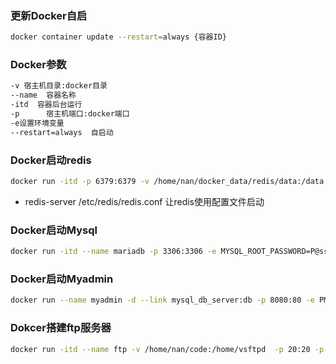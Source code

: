 

### 更新Docker自启

```bash
docker container update --restart=always {容器ID}
```



### Docker参数

```bash
-v 宿主机目录:docker目录
--name  容器名称
-itd  容器后台运行
-p		宿主机端口:docker端口
-e设置环境变量
--restart=always  自启动
```



### Docker启动redis

```bash
docker run -itd -p 6379:6379 -v /home/nan/docker_data/redis/data:/data -v /home/nan/docker_data/redis/redis.conf:/etc/redis/redis.conf --name redis --restart=always redis redis-server /etc/redis/redis.conf --appendonly yes
```

- redis-server /etc/redis/redis.conf 让redis使用配置文件启动



### Docker启动Mysql

```bash
docker run -itd --name mariadb -p 3306:3306 -e MYSQL_ROOT_PASSWORD=P@ssw0rd -v /home/nan/docker_data/mariadb/data/:/var/lib/mysql -v /home/nan/docker_data/mariadb/config/my.cnf:/etc/mysql/my.cnf --restart=always mariadb
```





### Docker启动Myadmin

```bash
docker run --name myadmin -d --link mysql_db_server:db -p 8080:80 -e PMA_ARBITRARY=1 phpmyadmin/phpmyadmin
```


### Dokcer搭建ftp服务器
```bash
docker run -itd --name ftp -v /home/nan/code:/home/vsftpd  -p 20:20 -p 21:21 -p 47400-47470:47400-47470 -e FTP_USER=nan -e FTP_PASS=P@ssw0rd -e PASV_ADDRESS=0.0.0.0 --restart=always bogem/ftp
```